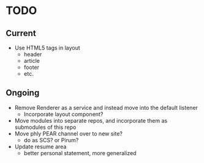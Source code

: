 TODO
====

## Current

* Use HTML5 tags in layout
  * header
  * article
  * footer
  * etc.

## Ongoing

* Remove Renderer as a service and instead move into the default listener
  * Incorporate layout component?
* Move modules into separate repos, and incorporate them as submodules of this
  repo
* Move phly PEAR channel over to new site?
  * do as SCS? or Pirum?
* Update resume area
  * better personal statement, more generalized
